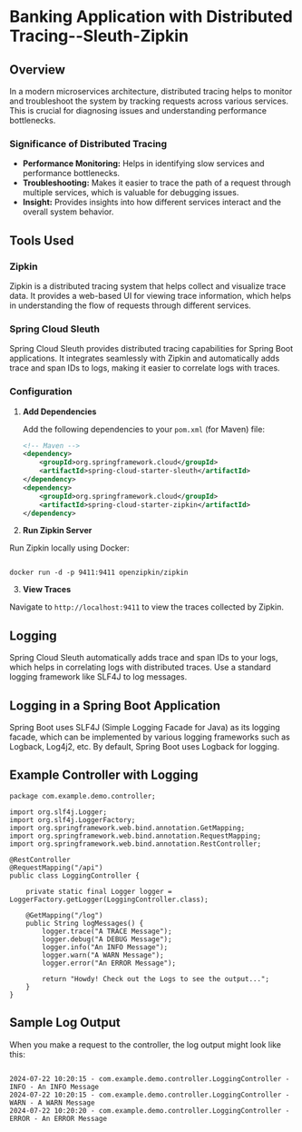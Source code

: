 
# Banking Application with Distributed Tracing--Sleuth-Zipkin

## Overview

In a modern microservices architecture, distributed tracing helps to monitor and troubleshoot the system by tracking requests across various services. This is crucial for diagnosing issues and understanding performance bottlenecks.

### Significance of Distributed Tracing

- **Performance Monitoring:** Helps in identifying slow services and performance bottlenecks.
- **Troubleshooting:** Makes it easier to trace the path of a request through multiple services, which is valuable for debugging issues.
- **Insight:** Provides insights into how different services interact and the overall system behavior.

## Tools Used

### Zipkin

Zipkin is a distributed tracing system that helps collect and visualize trace data. It provides a web-based UI for viewing trace information, which helps in understanding the flow of requests through different services.

### Spring Cloud Sleuth

Spring Cloud Sleuth provides distributed tracing capabilities for Spring Boot applications. It integrates seamlessly with Zipkin and automatically adds trace and span IDs to logs, making it easier to correlate logs with traces.

### Configuration

1. **Add Dependencies**

   Add the following dependencies to your `pom.xml` (for Maven) file:

   ```xml
   <!-- Maven -->
   <dependency>
       <groupId>org.springframework.cloud</groupId>
       <artifactId>spring-cloud-starter-sleuth</artifactId>
   </dependency>
   <dependency>
       <groupId>org.springframework.cloud</groupId>
       <artifactId>spring-cloud-starter-zipkin</artifactId>
   </dependency>

2. **Run Zipkin Server**

Run Zipkin locally using Docker:
```

docker run -d -p 9411:9411 openzipkin/zipkin

```

3. **View Traces**

Navigate to ``` http://localhost:9411 ``` to view the traces collected by Zipkin.

## Logging
Spring Cloud Sleuth automatically adds trace and span IDs to your logs, which helps in correlating logs with distributed traces. Use a standard logging framework like SLF4J to log messages.

## Logging in a Spring Boot Application
Spring Boot uses SLF4J (Simple Logging Facade for Java) as its logging facade, which can be implemented by various logging frameworks such as Logback, Log4j2, etc. By default, Spring Boot uses Logback for logging.

## Example Controller with Logging

```
package com.example.demo.controller;

import org.slf4j.Logger;
import org.slf4j.LoggerFactory;
import org.springframework.web.bind.annotation.GetMapping;
import org.springframework.web.bind.annotation.RequestMapping;
import org.springframework.web.bind.annotation.RestController;

@RestController
@RequestMapping("/api")
public class LoggingController {

    private static final Logger logger = LoggerFactory.getLogger(LoggingController.class);

    @GetMapping("/log")
    public String logMessages() {
        logger.trace("A TRACE Message");
        logger.debug("A DEBUG Message");
        logger.info("An INFO Message");
        logger.warn("A WARN Message");
        logger.error("An ERROR Message");

        return "Howdy! Check out the Logs to see the output...";
    }
}

```
## Sample Log Output

When you make a request to the controller, the log output might look like this:

```

2024-07-22 10:20:15 - com.example.demo.controller.LoggingController - INFO - An INFO Message
2024-07-22 10:20:15 - com.example.demo.controller.LoggingController - WARN - A WARN Message
2024-07-22 10:20:20 - com.example.demo.controller.LoggingController - ERROR - An ERROR Message

```
